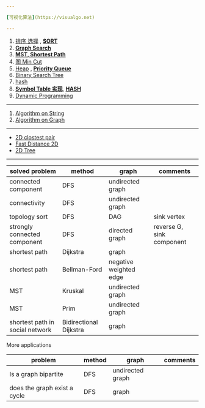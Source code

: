 ```yaml
---

[可视化算法](https://visualgo.net)

---
```


 1. [排序 选择](https://github.com/mebusy/notes/blob/master/dev_notes/Algorithm_12.md)  , [**SORT**](https://github.com/mebusy/notes/blob/master/dev_notes/AlgorithmI.md)
 2. [**Graph Search**](https://github.com/mebusy/notes/blob/master/dev_notes/AlgorithmII_Graph.md) 
 3. [**MST, Shortest Path**](https://github.com/mebusy/notes/blob/master/dev_notes/AlgorithmII_MST.md) 
 4. [图 Min Cut](https://github.com/mebusy/notes/blob/master/dev_notes/Algorithm_GraphMinCut.md) 
 5. [Heap](https://github.com/mebusy/notes/blob/master/dev_notes/Algorithm_Heap.md) , [**Priority Queue**](https://github.com/mebusy/notes/blob/master/dev_notes/AlgorithmI_PQ.md)
 6. [Binary Search Tree](https://github.com/mebusy/notes/blob/master/dev_notes/Algorithm_BinarySearchTree.md) 
 7. [hash](https://github.com/mebusy/notes/blob/master/dev_notes/Algorithm_hash.md)
 8. [**Symbol Table 实现**](https://github.com/mebusy/notes/blob/master/dev_notes/AlgorithmI_SmybolTables.md), [**HASH**](https://github.com/mebusy/notes/blob/master/dev_notes/AlgorithmI_HashTables.md)
 9. [Dynamic Programming](https://github.com/mebusy/notes/blob/master/dev_notes/DynamicProgramming.md)

---
 

 1. [Algorithm on String](https://github.com/mebusy/notes/blob/master/dev_notes/Algorithm_On_Strings.md)
 1. [Algorithm on Graph](https://github.com/mebusy/notes/blob/master/dev_notes/Algorithm_On_Graphcs.md)


---

 - [2D clostest pair](https://github.com/mebusy/notes/blob/master/dev_notes/Algorithm_closestPair.md) 
 - [Fast Distance 2D](https://github.com/mebusy/notes/blob/master/dev_notes/Algorithm_fastdistance2D.md)
 - [2D Tree](https://github.com/mebusy/notes/blob/master/dev_notes/2dTree.md)

---

solved problem | method | graph | comments
--- | --- | --- | --- 
connected component | DFS   | undirected graph
connectivity    | DFS   | undirected graph
topology sort   | DFS | DAG  | sink vertex
strongly connected component    | DFS   | directed graph | reverse G,  sink component
shortest path | Dijkstra  | graph
shortest path | Bellman-Ford  | negative weighted edge
MST | Kruskal  | undirected graph
MST | Prim  | undirected graph
shortest path in social network | Bidirectional Dijkstra  | graph


More applications 

problem | method | graph | comments
--- | --- | ---  | --- 
Is a graph bipartite  | DFS | undirected graph
does the graph exist a cycle  | DFS | graph

